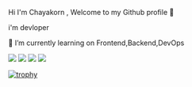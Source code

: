  Hi I'm Chayakorn , Welcome to my Github profile 👋

i'm devloper

🌱 I’m currently learning on Frontend,Backend,DevOps

<!-- ![](http://github-profile-summary-cards.vercel.app/api/cards/profile-details?username=chayakorn&theme=default)![](http://github-profile-summary-cards.vercel.app/api/cards/profile-details?username=chayakorn&theme=default) -->
![](http://github-profile-summary-cards.vercel.app/api/cards/repos-per-language?username=chayakorn&theme=default)
![](http://github-profile-summary-cards.vercel.app/api/cards/most-commit-language?username=chayakorn&theme=default)
![](http://github-profile-summary-cards.vercel.app/api/cards/stats?username=chayakorn&theme=default)
![](http://github-profile-summary-cards.vercel.app/api/cards/productive-time?username=chayakorn&theme=default&utcOffset=8)

[![trophy](https://github-profile-trophy.vercel.app/?username=chayakorn)](https://github.com/chayakorn/github-profile-trophy)
<!--
**chayakorn/chayakorn** is a ✨ _special_ ✨ repository because its `README.md` (this file) appears on your GitHub profile.

Here are some ideas to get you started:

- 🔭 I’m currently working on ...
- 🌱 I’m currently learning ...
- 👯 I’m looking to collaborate on ...
- 🤔 I’m looking for help with ...
- 💬 Ask me about ...
- 📫 How to reach me: ...
- 😄 Pronouns: ...
- ⚡ Fun fact: ...
-->
